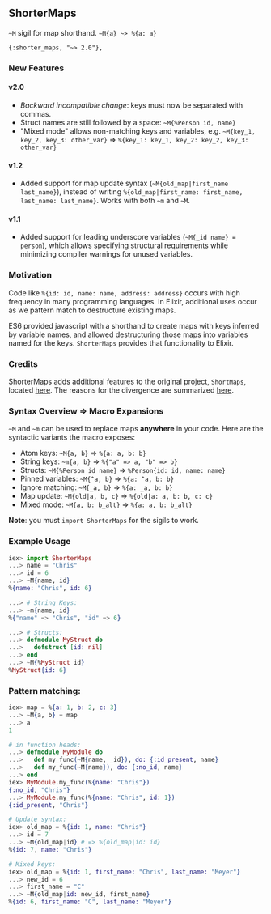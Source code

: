 ## ShorterMaps

`~M` sigil for map shorthand. `~M{a} ~> %{a: a}`

`{:shorter_maps, "~> 2.0"},`

### New Features

#### v2.0

 - _Backward incompatible change_: keys must now be separated with commas.
 - Struct names are still followed by a space: `~M{%Person id, name}`
 - "Mixed mode" allows non-matching keys and variables, e.g.
`~M{key_1, key_2, key_3: other_var}` => `%{key_1: key_1, key_2: key_2, key_3: other_var}`

#### v1.2

 - Added support for map update syntax (`~M{old_map|first_name last_name}`),
instead of writing `%{old_map|first_name: first_name, last_name: last_name}`.
Works with both `~m` and `~M`.

#### v1.1

 - Added support for leading underscore variables (`~M{_id name} = person`),
which allows specifying structural requirements while minimizing compiler warnings
for unused variables.

### Motivation

Code like `%{id: id, name: name, address: address}` occurs with high frequency
in many programming languages.  In Elixir, additional uses occur as we pattern
match to destructure existing maps.

ES6 provided javascript with a shorthand to create maps with keys inferred by
variable names, and allowed destructuring those maps into variables named for
the keys.  `ShorterMaps` provides that functionality to Elixir.

### Credits

ShorterMaps adds additional features to the original project, `ShortMaps`,
located [here][original-repo]. The reasons for the divergence are summarized
[here][divergent-opinion-issue].

### Syntax Overview => Macro Expansions

`~M` and `~m` can be used to replace maps __anywhere__ in your code. Here are the syntactic variants the macro exposes:

* Atom keys: `~M{a, b}` => `%{a: a, b: b}`
* String keys: `~m{a, b}` => `%{"a" => a, "b" => b}`
* Structs: `~M{%Person id name}` => `%Person{id: id, name: name}`
* Pinned variables: `~M{^a, b}` => `%{a: ^a, b: b}`
* Ignore matching: `~M{_a, b}` => `%{a: _a, b: b}`
* Map update: `~M{old|a, b, c}` => `%{old|a: a, b: b, c: c}`
* Mixed mode: `~M{a, b: b_alt}` => `%{a: a, b: b_alt}`

**Note**: you must `import ShorterMaps` for the sigils to work.

### Example Usage

```elixir
iex> import ShorterMaps
...> name = "Chris"
...> id = 6
...> ~M{name, id}
%{name: "Chris", id: 6}

...> # String Keys:
...> ~m{name, id}
%{"name" => "Chris", "id" => 6}

...> # Structs:
...> defmodule MyStruct do
...>   defstruct [id: nil]
...> end
...> ~M{%MyStruct id}
%MyStruct{id: 6}
```

### Pattern matching:
```elixir
iex> map = %{a: 1, b: 2, c: 3}
...> ~M{a, b} = map
...> a
1

# in function heads:
...> defmodule MyModule do
...>   def my_func(~M{name, _id}), do: {:id_present, name}
...>   def my_func(~M{name}), do: {:no_id, name}
...> end
iex> MyModule.my_func(%{name: "Chris"})
{:no_id, "Chris"}
...> MyModule.my_func(%{name: "Chris", id: 1})
{:id_present, "Chris"}

# Update syntax:
iex> old_map = %{id: 1, name: "Chris"}
...> id = 7
...> ~M{old_map|id} # => %{old_map|id: id}
%{id: 7, name: "Chris"}

# Mixed keys:
iex> old_map = %{id: 1, first_name: "Chris", last_name: "Meyer"}
...> new_id = 6
...> first_name = "C"
...> ~M{old_map|id: new_id, first_name}
%{id: 6, first_name: "C", last_name: "Meyer"}

```

[google-groups]: https://groups.google.com/forum/#!topic/elixir-lang-core/NoUo2gqQR3I
[original-repo]: https://github.com/whatyouhide/short_maps
[divergent-opinion-issue]: https://github.com/whatyouhide/short_maps/issues/11

